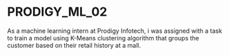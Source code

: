 # PRODIGY_ML_02
As a machine learning intern at Prodigy Infotech, i was assigned with a task to train a model using K-Means clustering algorithm that groups the customer based on their retail history at a mall.
